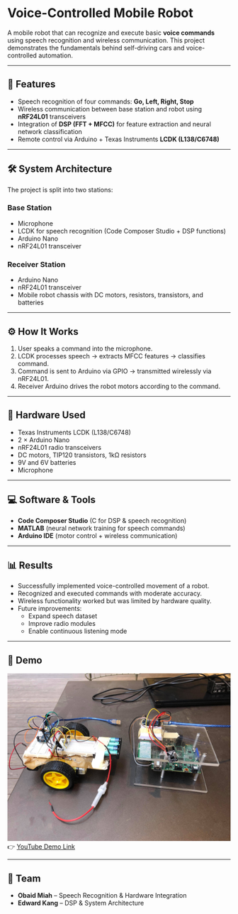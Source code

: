 # Voice-Controlled Mobile Robot

A mobile robot that can recognize and execute basic **voice commands** using speech recognition and wireless communication. This project demonstrates the fundamentals behind self-driving cars and voice-controlled automation.

---

## 🚀 Features
- Speech recognition of four commands: **Go, Left, Right, Stop**  
- Wireless communication between base station and robot using **nRF24L01** transceivers  
- Integration of **DSP (FFT + MFCC)** for feature extraction and neural network classification  
- Remote control via Arduino + Texas Instruments **LCDK (L138/C6748)**  

---

## 🛠 System Architecture
The project is split into two stations:

### Base Station
- Microphone  
- LCDK for speech recognition (Code Composer Studio + DSP functions)  
- Arduino Nano  
- nRF24L01 transceiver  

### Receiver Station
- Arduino Nano  
- nRF24L01 transceiver  
- Mobile robot chassis with DC motors, resistors, transistors, and batteries  

---

## ⚙️ How It Works
1. User speaks a command into the microphone.  
2. LCDK processes speech → extracts MFCC features → classifies command.  
3. Command is sent to Arduino via GPIO → transmitted wirelessly via nRF24L01.  
4. Receiver Arduino drives the robot motors according to the command.  

---

## 🔩 Hardware Used
- Texas Instruments LCDK (L138/C6748)  
- 2 × Arduino Nano  
- nRF24L01 radio transceivers  
- DC motors, TIP120 transistors, 1kΩ resistors  
- 9V and 6V batteries  
- Microphone  

---

## 💻 Software & Tools
- **Code Composer Studio** (C for DSP & speech recognition)  
- **MATLAB** (neural network training for speech commands)  
- **Arduino IDE** (motor control + wireless communication)  

---

## 📊 Results
- Successfully implemented voice-controlled movement of a robot.  
- Recognized and executed commands with moderate accuracy.  
- Wireless functionality worked but was limited by hardware quality.  
- Future improvements:  
  - Expand speech dataset  
  - Improve radio modules  
  - Enable continuous listening mode  

---

## 🎥 Demo
![Demo Picture](car_setup.jpg)
👉 [YouTube Demo Link](https://www.youtube.com/watch?v=Bbf-TNEz7DQ)

---

## 👥 Team
- **Obaid Miah** – Speech Recognition & Hardware Integration  
- **Edward Kang** – DSP & System Architecture  
